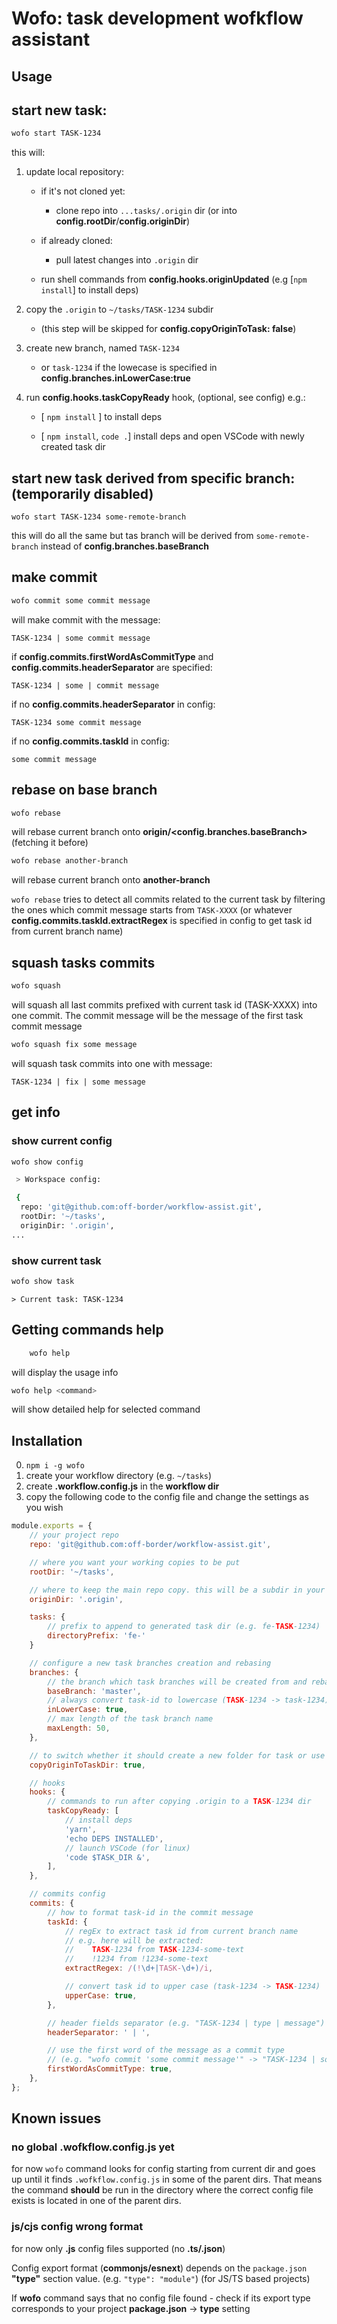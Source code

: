 # Wofo: task development wofkflow assistant

## Usage

## start new task:

```bash
wofo start TASK-1234
```

this will:

1.  update local repository:

    -   if it's not cloned yet:

        -   clone repo into `...tasks/.origin` dir (or into **config.rootDir**/**config.originDir**)

    -   if already cloned:

        -   pull latest changes into `.origin` dir

    -   run shell commands from **config.hooks.originUpdated** (e.g [`npm install`] to install deps)

2.  copy the `.origin` to `~/tasks/TASK-1234` subdir

    -   (this step will be skipped for **config.copyOriginToTask: false**)

3.  create new branch, named `TASK-1234`

    -   or `task-1234` if the lowecase is specified in **config.branches.inLowerCase:true**

4.  run **config.hooks.taskCopyReady** hook, (optional, see config) e.g.:

    -   [ `npm install` ] to install deps

    -   [ `npm install`, `code .`] install deps and open VSCode with newly created task dir

## start new task derived from specific branch: **(temporarily disabled)**

`wofo start TASK-1234 some-remote-branch`

this will do all the same but tas branch will be derived from `some-remote-branch`
instead of **config.branches.baseBranch**

## make commit

```bash
wofo commit some commit message
```

will make commit with the message:

`TASK-1234 | some commit message`

if **config.commits.firstWordAsCommitType** and **config.commits.headerSeparator** are specified:

`TASK-1234 | some | commit message`

if no **config.commits.headerSeparator** in config:

`TASK-1234 some commit message`

if no **config.commits.taskId** in config:

`some commit message`

## rebase on base branch

```bash
wofo rebase
```

will rebase current branch onto **origin/<config.branches.baseBranch>** (fetching it before)

```bash
wofo rebase another-branch
```

will rebase current branch onto **another-branch**

`wofo rebase` tries to detect all commits related to the current task
by filtering the ones which commit message starts from `TASK-XXXX`
(or whatever **config.commits.taskId.extractRegex** is specified in
config to get task id from current branch name)

## squash tasks commits

```bash
wofo squash
```

will squash all last commits prefixed with current task id (TASK-XXXX) into
one commit. The commit message will be the message of the first task commit message

```bash
wofo squash fix some message
```

will squash task commits into one with message:

`TASK-1234 | fix | some message`

## get info

### show current config

```bash
wofo show config
```

```bash
 > Workspace config:

 {
  repo: 'git@github.com:off-border/workflow-assist.git',
  rootDir: '~/tasks',
  originDir: '.origin',
...
```

### show current task

```bash
wofo show task
```

```
> Current task: TASK-1234
```

## Getting commands help

```bash
    wofo help
```

will display the usage info

```bash
wofo help <command>
```

will show detailed help for selected command

## Installation

0. `npm i -g wofo`
1. create your workflow directory (e.g. `~/tasks`)
2. create **.workflow.config.js** in the **workflow dir**
3. copy the following code to the config file and change the settings as you wish

```js
module.exports = {
    // your project repo
    repo: 'git@github.com:off-border/workflow-assist.git',

    // where you want your working copies to be put
    rootDir: '~/tasks',

    // where to keep the main repo copy. this will be a subdir in your rootDir
    originDir: '.origin',

    tasks: {
        // prefix to append to generated task dir (e.g. fe-TASK-1234)
        directoryPrefix: 'fe-'
    }

    // configure a new task branches creation and rebasing
    branches: {
        // the branch which task branches will be created from and rebased on
        baseBranch: 'master',
        // always convert task-id to lowercase (TASK-1234 -> task-1234)
        inLowerCase: true,
        // max length of the task branch name
        maxLength: 50,
    },

    // to switch whether it should create a new folder for task or use the current one
    copyOriginToTaskDir: true,

    // hooks
    hooks: {
        // commands to run after copying .origin to a TASK-1234 dir
        taskCopyReady: [
            // install deps
            'yarn',
            'echo DEPS INSTALLED',
            // launch VSCode (for linux)
            'code $TASK_DIR &',
        ],
    },

    // commits config
    commits: {
        // how to format task-id in the commit message
        taskId: {
            // regEx to extract task id from current branch name
            // e.g. here will be extracted:
            //    TASK-1234 from TASK-1234-some-text
            //    !1234 from !1234-some-text
            extractRegex: /(!\d+|TASK-\d+)/i,

            // convert task id to upper case (task-1234 -> TASK-1234)
            upperCase: true,
        },

        // header fields separator (e.g. "TASK-1234 | type | message")
        headerSeparator: ' | ',

        // use the first word of the message as a commit type
        // (e.g. "wofo commit 'some commit message'" -> "TASK-1234 | some | commit message)
        firstWordAsCommitType: true,
    },
};
```

## Known issues

### no global .wofkflow.config.js yet

for now `wofo` command looks for config starting from current dir and goes up
until it finds `.wofkflow.config.js` in some of the parent dirs. That means the command
**should** be run in the directory where the correct config file exists is located in one of the parent dirs.

### js/cjs config wrong format

for now only **.js** config files supported (no **.ts/.json**)

Config export format (**commonjs/esnext**) depends on the `package.json` **"type"**
section value. (e.g. `"type": "module"`) (for JS/TS based projects)

If **wofo** command says that no config file found - check if its export type corresponds to your
project **package.json** -> **type** setting
